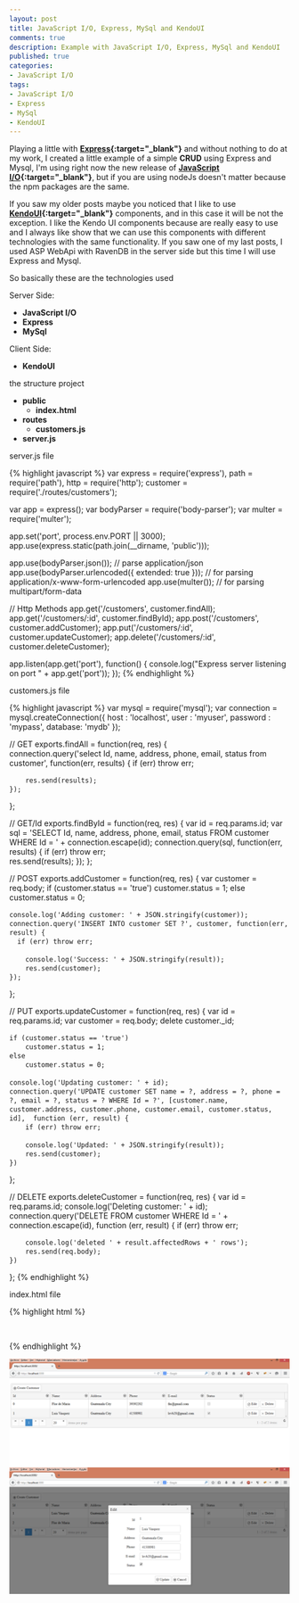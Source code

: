 ```yaml
---
layout: post
title: JavaScript I/O, Express, MySql and KendoUI
comments: true
description: Example with JavaScript I/O, Express, MySql and KendoUI
published: true
categories:
- JavaScript I/O
tags:
- JavaScript I/O
- Express
- MySql
- KendoUI
---
```


Playing a little with **[Express](http://expressjs.com/){:target="_blank"}** and without nothing to do at my work, I created a little example of a simple **CRUD** using Express 
and Mysql, I'm using right now the new release of **[JavaScript I/O](https://iojs.org/){:target="_blank"}**, but if you are using nodeJs doesn't matter because the npm packages are the same.

If you saw my older posts maybe you noticed that I like to use **[KendoUI](http://demos.telerik.com/kendo-ui/){:target="_blank"}** components, and in this case it will be not the exception. I like 
the Kendo UI components because are really easy to use and I always like show that we can use this components with different technologies with the same functionality. 
If you saw one of my last posts, I used ASP WebApi with RavenDB in the server side but this time I will use Express and Mysql.

So basically these are the technologies used

Server Side:

* **JavaScript I/O**
* **Express**
* **MySql**

Client Side:

* **KendoUI**

the structure project

* **public**
    * **index.html**
* **routes**
    * **customers.js** 
* **server.js** 

server.js file

{% highlight javascript %}
var express = require('express'),
    path = require('path'),
    http = require('http');
    customer = require('./routes/customers');

var app = express();
var bodyParser = require('body-parser');
var multer = require('multer'); 

app.set('port', process.env.PORT || 3000);
app.use(express.static(path.join(__dirname, 'public')));

app.use(bodyParser.json());  // parse application/json
app.use(bodyParser.urlencoded({ extended: true })); // for parsing application/x-www-form-urlencoded
app.use(multer()); // for parsing multipart/form-data

// Http Methods
app.get('/customers', customer.findAll);
app.get('/customers/:id', customer.findById);
app.post('/customers', customer.addCustomer);
app.put('/customers/:id', customer.updateCustomer);
app.delete('/customers/:id', customer.deleteCustomer);

app.listen(app.get('port'), function() {
	console.log("Express server listening on port " + app.get('port'));
});
{% endhighlight %}

customers.js file

{% highlight javascript %}
var mysql      = require('mysql');
var connection = mysql.createConnection({
  host     : 'localhost',
  user     : 'myuser',
  password : 'mypass',
  database: 'mydb'
});

// GET
exports.findAll = function(req, res) {	
    connection.query('select Id, name, address, phone, email, status from customer', function(err, results) {
        if (err) throw err;
	  
        res.send(results);
    });
};

// GET/Id
exports.findById = function(req, res) {
    var id = req.params.id;
	var sql    = 'SELECT Id, name, address, phone, email, status FROM customer WHERE Id = ' + connection.escape(id);
	connection.query(sql, function(err, results) {
	  if (err) throw err;		  
		res.send(results);
	});
};

// POST
exports.addCustomer = function(req, res) {
    var customer = req.body;
    if (customer.status == 'true')
		customer.status = 1;
	else
		customer.status = 0;
		
    console.log('Adding customer: ' + JSON.stringify(customer)); 	
	connection.query('INSERT INTO customer SET ?', customer, function(err, result) {
	  if (err) throw err;

		console.log('Success: ' + JSON.stringify(result));
		res.send(customer);
	});
};

// PUT
exports.updateCustomer = function(req, res) {
    var id = req.params.id;
    var customer = req.body;
    delete customer._id;
    	
    if (customer.status == 'true')
		customer.status = 1;
	else
		customer.status = 0;

	console.log('Updating customer: ' + id);
	connection.query('UPDATE customer SET name = ?, address = ?, phone = ?, email = ?, status = ? WHERE Id = ?', [customer.name, customer.address, customer.phone, customer.email, customer.status, id],  function (err, result) {
		if (err) throw err;

		console.log('Updated: ' + JSON.stringify(result));
		res.send(customer);
	})
};

// DELETE
exports.deleteCustomer = function(req, res) {
    var id = req.params.id;
    console.log('Deleting customer: ' + id);
	connection.query('DELETE FROM customer WHERE Id = ' + connection.escape(id), function (err, result) {
		if (err) throw err;

		console.log('deleted ' + result.affectedRows + ' rows');
		res.send(req.body);
	})	
};
{% endhighlight %}

index.html file

{% highlight html %}
<link rel="stylesheet" href="http://cdn.kendostatic.com/2014.1.318/styles/kendo.common.min.css" />
<link rel="stylesheet" href="http://cdn.kendostatic.com/2014.1.318/styles/kendo.bootstrap.min.css" />

<script src="http://cdn.kendostatic.com/2014.1.318/js/jquery.min.js"></script>
<script src="http://cdn.kendostatic.com/2014.1.318/js/kendo.all.min.js"></script>

<br />
<div id="grid"></div>

<script>
    var remoteDataSource = new kendo.data.DataSource({
        pageSize: 20,
         transport: {
             read: {
                 url: "http://localhost:3000/customers/",
                 dataType: "json"
             },
             create: {
                 url: "http://localhost:3000/customers/",
                 dataType: "json",
                 type: "POST"
             },
             update: {
			    url : function (item) {
					return 'http://localhost:3000/customers/' + item.Id;
				 },
                 dataType: "json",
                 type: "PUT"
             },
             destroy: {
                 url : function (item) {
					return 'http://localhost:3000/customers/' + item.Id;
				 },
                 dataType: "json",
                 type: "DELETE"
             }
         },
         schema: {
             model: {
                 id: "Id",
                 fields: {
                     Id: { editable: false, type: "number" },
                     name: { validation: { required: true} },
                     address: { validation: { required: true} },
                     phone: { validation: { required: true} },
                     email: { validation: { required: true} },
                     status: { type: "boolean" }
                 }
             }
         }
     });

    $('#grid').kendoGrid({
        dataSource: remoteDataSource,
        toolbar: [{name:"create", text: "Create Customer"}],
        editable: "popup",
        scrollable: true,
        sortable: true,
        filterable: true,
        pageable: {
            refresh: true,
            pageSizes: true,
            buttonCount: 5
        },
        columns: [
                {
                    field: "Id",
                    title: "Id"
                },
                {
                    field: "name",
                    title: "Name"
                },
                {
                    field: "address",
                    title: "Address"
                },
                {
                    field: "phone",
                    title: "Phone"
                },
                {
                    field: "email",
                    title: "E-mail"
                },
                {
                    field: "status",
                    title: "Status",
					template: '<input type="checkbox" #=status ? "checked=checked" : "" # disabled="disabled" ></input>'
                },
                {
                    command: ["edit", "destroy"],
                    width: "200px"
                }
        ]
    });
</script>
{% endhighlight %}

<center>
<img alt="nlogConsole" src="/images/nodejs-mysql.png">
</center>

<center>
<img alt="nlogConsole" src="/images/nodejs-mysql2.png">
</center>